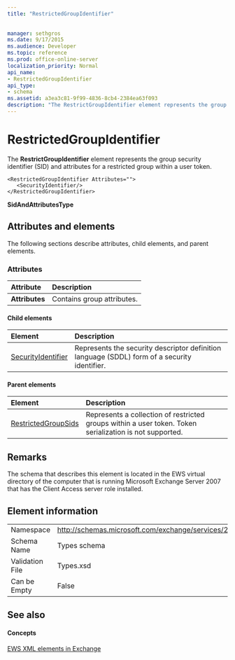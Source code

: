 ```yaml
---
title: "RestrictedGroupIdentifier"
 
 
manager: sethgros
ms.date: 9/17/2015
ms.audience: Developer
ms.topic: reference
ms.prod: office-online-server
localization_priority: Normal
api_name:
- RestrictedGroupIdentifier
api_type:
- schema
ms.assetid: a3ea3c81-9f99-4836-8cb4-2384ea63f093
description: "The RestrictGroupIdentifier element represents the group security identifier (SID) and attributes for a restricted group within a user token."
---
```


# RestrictedGroupIdentifier

The **RestrictGroupIdentifier** element represents the group security identifier (SID) and attributes for a restricted group within a user token. 
  
```
<RestrictedGroupIdentifier Attributes="">
   <SecurityIdentifier/>
</RestrictedGroupIdentifier>
```

 **SidAndAttributesType**
## Attributes and elements

The following sections describe attributes, child elements, and parent elements.
  
### Attributes

|**Attribute**|**Description**|
|:-----|:-----|
|**Attributes** <br/> |Contains group attributes.  <br/> |
   
#### Child elements

|**Element**|**Description**|
|:-----|:-----|
|[SecurityIdentifier](securityidentifier.md) <br/> |Represents the security descriptor definition language (SDDL) form of a security identifier.  <br/> |
   
#### Parent elements

|**Element**|**Description**|
|:-----|:-----|
|[RestrictedGroupSids](restrictedgroupsids.md) <br/> |Represents a collection of restricted groups within a user token. Token serialization is not supported.  <br/> |
   
## Remarks

The schema that describes this element is located in the EWS virtual directory of the computer that is running Microsoft Exchange Server 2007 that has the Client Access server role installed.
  
## Element information

|||
|:-----|:-----|
|Namespace  <br/> |http://schemas.microsoft.com/exchange/services/2006/types  <br/> |
|Schema Name  <br/> |Types schema  <br/> |
|Validation File  <br/> |Types.xsd  <br/> |
|Can be Empty  <br/> |False  <br/> |
   
## See also

#### Concepts

[EWS XML elements in Exchange](ews-xml-elements-in-exchange.md)

